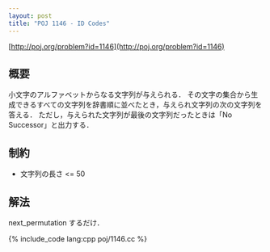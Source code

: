 ```yaml
---
layout: post
title: "POJ 1146 - ID Codes"
---
```

[http://poj.org/problem?id=1146](http://poj.org/problem?id=1146)

## 概要
小文字のアルファベットからなる文字列が与えられる．
その文字の集合から生成できるすべての文字列を辞書順に並べたとき，与えられ文字列の次の文字列を答える．
ただし，与えられた文字列が最後の文字列だったときは「No Successor」と出力する．

## 制約
- 文字列の長さ <= 50

## 解法
next_permutation するだけ．

{% include_code lang:cpp poj/1146.cc %}
